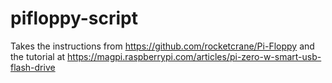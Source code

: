 # pifloppy-script


Takes the instructions from https://github.com/rocketcrane/Pi-Floppy
and the tutorial at https://magpi.raspberrypi.com/articles/pi-zero-w-smart-usb-flash-drive


